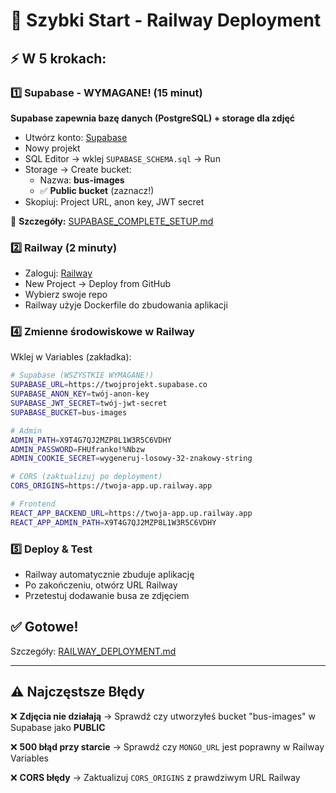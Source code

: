 # 🚂 Szybki Start - Railway Deployment

## ⚡ W 5 krokach:

### 1️⃣ Supabase - WYMAGANE! (15 minut)
**Supabase zapewnia bazę danych (PostgreSQL) + storage dla zdjęć**

- Utwórz konto: [Supabase](https://supabase.com)
- Nowy projekt
- SQL Editor → wklej `SUPABASE_SCHEMA.sql` → Run
- Storage → Create bucket:
  - Nazwa: **bus-images**
  - ✅ **Public bucket** (zaznacz!)
- Skopiuj: Project URL, anon key, JWT secret

📖 **Szczegóły:** [SUPABASE_COMPLETE_SETUP.md](./SUPABASE_COMPLETE_SETUP.md)

### 2️⃣ Railway (2 minuty)
- Zaloguj: [Railway](https://railway.app)
- New Project → Deploy from GitHub
- Wybierz swoje repo
- Railway użyje Dockerfile do zbudowania aplikacji

### 4️⃣ Zmienne środowiskowe w Railway
Wklej w Variables (zakładka):

```bash
# Supabase (WSZYSTKIE WYMAGANE!)
SUPABASE_URL=https://twojprojekt.supabase.co
SUPABASE_ANON_KEY=twój-anon-key
SUPABASE_JWT_SECRET=twój-jwt-secret
SUPABASE_BUCKET=bus-images

# Admin
ADMIN_PATH=X9T4G7QJ2MZP8L1W3R5C6VDHY
ADMIN_PASSWORD=FHUfranko!%Nbzw
ADMIN_COOKIE_SECRET=wygeneruj-losowy-32-znakowy-string

# CORS (zaktualizuj po deployment)
CORS_ORIGINS=https://twoja-app.up.railway.app

# Frontend
REACT_APP_BACKEND_URL=https://twoja-app.up.railway.app
REACT_APP_ADMIN_PATH=X9T4G7QJ2MZP8L1W3R5C6VDHY
```

### 5️⃣ Deploy & Test
- Railway automatycznie zbuduje aplikację
- Po zakończeniu, otwórz URL Railway
- Przetestuj dodawanie busa ze zdjęciem

## ✅ Gotowe!

Szczegóły: [RAILWAY_DEPLOYMENT.md](./RAILWAY_DEPLOYMENT.md)

---

## ⚠️ Najczęstsze Błędy

❌ **Zdjęcia nie działają**
→ Sprawdź czy utworzyłeś bucket "bus-images" w Supabase jako **PUBLIC**

❌ **500 błąd przy starcie**
→ Sprawdź czy `MONGO_URL` jest poprawny w Railway Variables

❌ **CORS błędy**
→ Zaktualizuj `CORS_ORIGINS` z prawdziwym URL Railway
